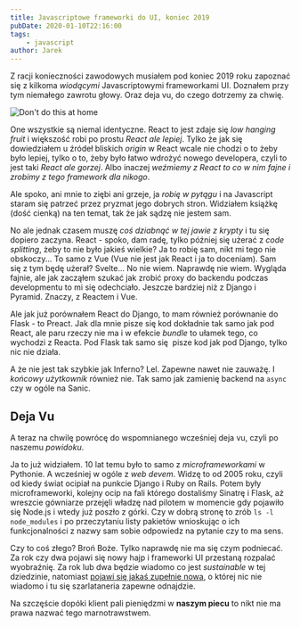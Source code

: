 ```yaml
---
title: Javascriptowe frameworki do UI, koniec 2019
pubDate: 2020-01-10T22:16:00
tags:
    - javascript
author: Jarek
---
```


Z racji konieczności zawodowych musiałem pod koniec 2019 roku zapoznać się z kilkoma _wiodącymi_ Javascriptowymi frameworkami UI. Doznałem przy tym niemałego zawrotu głowy. Oraz deja vu, do czego dotrzemy za chwię.

![Don't do this at home](https://i.imgur.com/L1j2unXh.jpg)

One wszystkie są niemal identyczne. React to jest zdaje się _low hanging fruit_ i większość robi po prostu _React ale lepiej_. Tylko że jak się dowiedziałem u źródeł bliskich _origin_ w React wcale nie chodzi o to żeby było lepiej, tylko o to, żeby było łatwo wdrożyć nowego developera, czyli to jest taki _React ale gorzej_. Albo inaczej _weźmiemy z React to co w nim fajne i zrobimy z tego framework dla nikogo_.

Ale spoko, ani mnie to ziębi ani grzeje, ja _robię w pytągu_ i na Javascript staram się patrzeć przez pryzmat jego dobrych stron. Widziałem książkę (dość cienką) na ten temat, tak że jak sądzę nie jestem sam.

No ale jednak czasem muszę *coś dziabnąć w tej jawie z krypty* i tu się dopiero zaczyna. React - spoko, dam radę, tylko później się użerać z _code splitting_, żeby to nie było jakieś wielkie? Ja to robię sam, nikt mi tego nie obskoczy... To samo z Vue (Vue nie jest jak React i ja to doceniam). Sam się z tym będę użerał? Svelte... No nie wiem. Naprawdę nie wiem. Wygląda fajnie, ale jak zacząłem szukać jak zrobić proxy do backendu podczas developmentu to mi się odechciało. Jeszcze bardziej niż z Django i Pyramid. Znaczy, z Reactem i Vue.

Ale jak już porównałem React do Django, to mam również porównanie do Flask - to Preact. Jak dla mnie pisze się kod dokładnie tak samo jak pod React, ale paru rzeczy nie ma i w efekcie _bundle_ to ułamek tego, co wychodzi z Reacta. Pod Flask tak samo się  pisze kod jak pod Django, tylko nic nie działa.

A że nie jest tak szybkie jak Inferno? Lel. Zapewne nawet nie zauważę. I _końcowy użytkownik_ również nie. Tak samo jak zamienię backend na `async` czy w ogóle na Sanic.

## Deja Vu

A teraz na chwilę powrócę do wspomnianego wcześniej deja vu, czyli po naszemu _powidoku_.

Ja to już widziałem. 10 lat temu było to samo z _microframeworkami_ w Pythonie. A wcześniej w ogóle z _web devem_. Widzę to od 2005 roku, czyli od kiedy świat ocipiał na punkcie Django i Ruby on Rails. Potem były microframeworki, kolejny ocip na fali którego dostaliśmy Sinatrę i Flask, aż wreszcie gówniarze przejęli władzę nad pilotem w momencie gdy pojawiło się Node.js i wtedy już poszło z górki. Czy w dobrą stronę to zrób `ls -l node_modules` i po przeczytaniu listy pakietów wnioskując o ich funkcjonalności z nazwy sam sobie odpowiedz na pytanie czy to ma sens.

Czy to coś złego? Broń Boże. Tylko naprawdę nie ma się czym podniecać. Za rok czy dwa pojawi się nowy hajp i frameworki UI przestaną rozpalać wyobraźnię. Za rok lub dwa będzie wiadomo co jest _sustainable_ w tej dziedzinie, natomiast [pojawi się jakaś zupełnie nowa](https://www.destroyallsoftware.com/talks/the-birth-and-death-of-javascript), o której nic nie wiadomo i tu się szarlataneria zapewne odnajdzie.

Na szczęście dopóki klient pali pieniędzmi w **naszym piecu** to nikt nie ma prawa nazwać tego marnotrawstwem.
